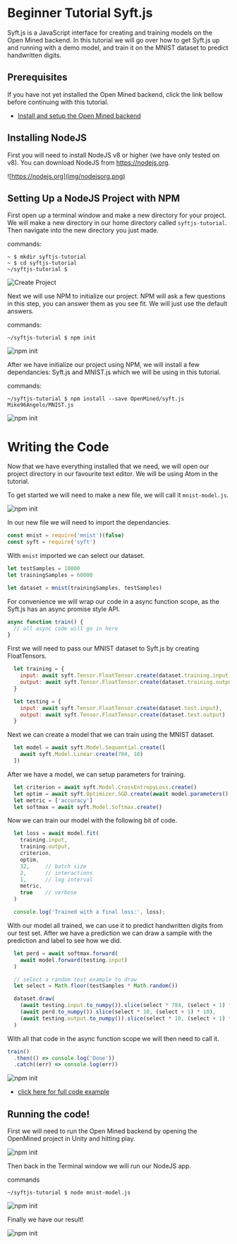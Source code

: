 # Beginner Tutorial Syft.js
Syft.js is a JavaScript interface for creating and training models on the Open Mined backend.  In this tutorial we will go over how to get Syft.js up and running with a demo model, and train it on the MNIST dataset to predict handwritten digits.

## Prerequisites
If you have not yet installed the Open Mined backend, click the link bellow before continuing with this tutorial.
 - [Install and setup the Open Mined backend](../../../installation/OpenMined)

## Installing NodeJS
First you will need to install NodeJS v8 or higher (we have only tested on v8).  You can download NodeJS from https://nodejs.org.

![https://nodejs.org](img/nodejsorg.png)

## Setting Up a NodeJS Project with NPM
First open up a terminal window and make a new directory for your project.  We will make a new directory in our home directory called `syftjs-tutorial`.  Then navigate into the new directory you just made.

commands:
```
~ $ mkdir syftjs-tutorial
~ $ cd syftjs-tutorial
~/syftjs-tutorial $
```

![Create Project](img/syftjs-tutorial.png)

Next we will use NPM to initialize our project.  NPM will ask a few questions in this step, you can answer them as you see fit.  We will just use the default answers.

commands:
```
~/syftjs-tutorial $ npm init
```
![npm init](img/npm-init.png)

After we have initialize our project using NPM, we will install a few dependancies: Syft.js and MNIST.js which we will be using in this tutorial.

commands:
```
~/syftjs-tutorial $ npm install --save OpenMined/syft.js Mike96Angelo/MNIST.js
```
![npm init](img/npm-install.png)

# Writing the Code
Now that we have everything installed that we need, we will open our project directory in our favourite text editor.  We will be using Atom in the tutorial.

To get started we will need to make a new file, we will call it `mnist-model.js`.

![npm init](img/Atom-newfile.png)

In our new file we will need to import the dependancies.

```JavaScript
const mnist = require('mnist')(false)
const syft = require('syft')
```

With `mnist` imported we can select our dataset.

```JavaScript
let testSamples = 10000
let trainingSamples = 60000

let dataset = mnist(trainingSamples, testSamples)
```

For convenience we will wrap our code in a async function scope, as the Syft.js has an async promise style API.  

```JavaScript
async function train() {
  // all async code will go in here
}
```

First we will need to pass our MNIST dataset to Syft.js by creating FloatTensors.

```JavaScript
  let training = {
    input: await syft.Tensor.FloatTensor.create(dataset.training.input),
    output: await syft.Tensor.FloatTensor.create(dataset.training.output)
  }

  let testing = {
    input: await syft.Tensor.FloatTensor.create(dataset.test.input),
    output: await syft.Tensor.FloatTensor.create(dataset.test.output)
  }
```

Next we can create a model that we can train using the MNIST dataset.

```JavaScript
  let model = await syft.Model.Sequential.create([
    await syft.Model.Linear.create(784, 10)
  ])
```

After we have a model, we can setup parameters for training.

```JavaScript
  let criterion = await syft.Model.CrossEntropyLoss.create()
  let optim = await syft.Optimizer.SGD.create(await model.parameters(), 0.06)
  let metric = ['accuracy']
  let softmax = await syft.Model.Softmax.create()
```

Now we can train our model with the following bit of code.

```JavaScript
  let loss = await model.fit(
    training.input,
    training.output,
    criterion,
    optim,
    32,     // batch size
    2,      // interactions
    1,      // log interval
    metric,
    true    // verbose
  )

  console.log('Trained with a final loss:', loss);
```

With our model all trained, we can use it to predict handwritten digits from our test set.  After we have a prediction we can draw a sample with the prediction and label to see how we did.

```JavaScript
  let perd = await softmax.forward(
    await model.forward(testing.input)
  )

  // select a random test example to draw
  let select = Math.floor(testSamples * Math.random())

  dataset.draw(
    (await testing.input.to_numpy()).slice(select * 784, (select + 1) * 784),
    (await perd.to_numpy()).slice(select * 10, (select + 1) * 10),
    (await testing.output.to_numpy()).slice(select * 10, (select + 1) * 10)
  )
```

With all that code in the async function scope we will then need to call it.

```JavaScript
train()
  .then(() => console.log('Done'))
  .catch((err) => console.log(err))
```

![npm init](img/code-file.png)

 - [click here for full code example](./mnist-model.js)

## Running the code!

First we will need to run the Open Mined backend by opening the OpenMined project in Unity and hitting play.

![npm init](img/Unity-run.png)

Then back in the Terminal window we will run our NodeJS app.

commands
```
~/syftjs-tutorial $ node mnist-model.js
```

![npm init](img/start-training.png)

Finally we have our result!

![npm init](img/finished-training.png)
